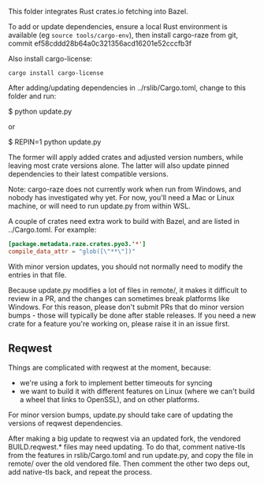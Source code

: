 This folder integrates Rust crates.io fetching into Bazel.

To add or update dependencies, ensure a local Rust environment is available
(eg `source tools/cargo-env`), then install cargo-raze from git, commit
ef58cddd28b64a0c321356acd16201e52cccfb3f

Also install cargo-license:

```
cargo install cargo-license
```

After adding/updating dependencies in ../rslib/Cargo.toml, change to this
folder and run:

$ python update.py

or

$ REPIN=1 python update.py

The former will apply added crates and adjusted version numbers, while leaving
most crate versions alone. The latter will also update pinned dependencies to their
latest compatible versions.

Note: cargo-raze does not currently work when run from Windows, and nobody
has investigated why yet. For now, you'll need a Mac or Linux machine, or
will need to run update.py from within WSL.

A couple of crates need extra work to build with Bazel, and are listed
in ../Cargo.toml. For example:

```toml
[package.metadata.raze.crates.pyo3.'*']
compile_data_attr = "glob([\"**\"])"
```

With minor version updates, you should not normally need to modify
the entries in that file.

Because update.py modifies a lot of files in remote/, it makes it difficult to
review in a PR, and the changes can sometimes break platforms like Windows. For
this reason, please don't submit PRs that do minor version bumps - those will
typically be done after stable releases. If you need a new crate for a feature
you're working on, please raise it in an issue first.

## Reqwest

Things are complicated with reqwest at the moment, because:

-   we're using a fork to implement better timeouts for syncing
-   we want to build it with different features on Linux (where we can't build a
    wheel that links to OpenSSL), and on other platforms.

For minor version bumps, update.py should take care of updating the versions of
reqwest dependencies.

After making a big update to reqwest via an updated fork, the vendored
BUILD.reqwest.\* files may need updating. To do that, comment native-tls from
the features in rslib/Cargo.toml and run update.py, and copy the file in remote/
over the old vendored file. Then comment the other two deps out, add native-tls
back, and repeat the process.
